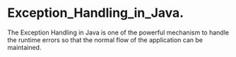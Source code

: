 # Exception_Handling_in_Java.
The Exception Handling in Java is one of the powerful mechanism to handle the runtime errors so that the normal flow of the application can be maintained.

